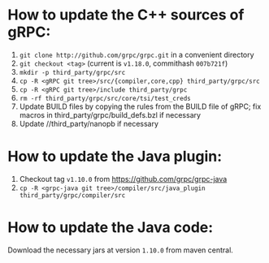 # How to update the C++ sources of gRPC:

1. `git clone http://github.com/grpc/grpc.git` in a convenient directory
2. `git checkout <tag>` (current is `v1.18.0`, commithash `007b721f`)
3. `mkdir -p third_party/grpc/src`
4. `cp -R <gRPC git tree>/src/{compiler,core,cpp} third_party/grpc/src`
5. `cp -R <gRPC git tree>/include third_party/grpc`
6. `rm -rf third_party/grpc/src/core/tsi/test_creds`
7. Update BUILD files by copying the rules from the BUILD file of gRPC;
   fix macros in third_party/grpc/build_defs.bzl if necessary
8. Update //third_party/nanopb if necessary


# How to update the Java plugin:

1. Checkout tag `v1.10.0` from https://github.com/grpc/grpc-java
2. `cp -R <grpc-java git tree>/compiler/src/java_plugin third_party/grpc/compiler/src`

# How to update the Java code:

Download the necessary jars at version `1.10.0` from maven central.
